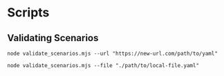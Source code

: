 # Scripts



## Validating Scenarios

`node validate_scenarios.mjs --url "https://new-url.com/path/to/yaml"`

`node validate_scenarios.mjs --file "./path/to/local-file.yaml"`